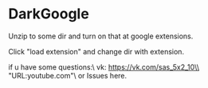 # DarkGoogle
Unzip to some dir and turn on that at google extensions.


Click "load extension" and change dir with extension.


if u have some questions:\\
vk: https://vk.com/sas_5x2_10\\
"URL:youtube.com"\\
or Issues here.
